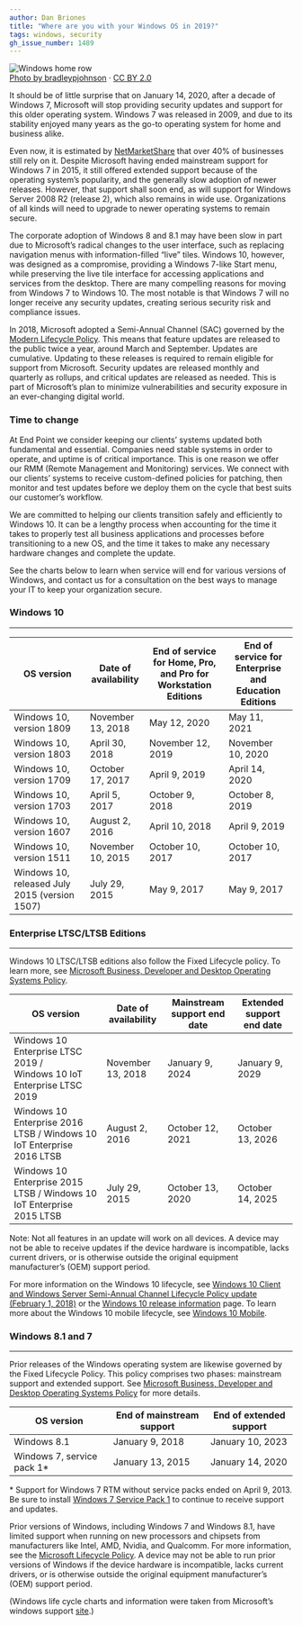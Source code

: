 ```yaml
---
author: Dan Briones
title: "Where are you with your Windows OS in 2019?"
tags: windows, security
gh_issue_number: 1489
---
```


<img src="/blog/2019/02/12/where-are-you-with-windows-2019/image-0.jpg" alt="Windows home row" /><br><a href="https://www.flickr.com/photos/bradleypjohnson/6139142250/">Photo by bradleypjohnson</a> · <a href="https://creativecommons.org/licenses/by/2.0/">CC BY 2.0</a>

It should be of little surprise that on January 14, 2020, after a decade of Windows&nbsp;7, Microsoft will stop providing security updates and support for this older operating system. Windows&nbsp;7 was released in 2009, and due to its stability enjoyed many years as the go-to operating system for home and business alike.

Even now, it is estimated by [NetMarketShare](https://netmarketshare.com/operating-system-market-share.aspx) that over 40% of businesses still rely on it. Despite Microsoft having ended mainstream support for Windows&nbsp;7 in 2015, it still offered extended support because of the operating system’s popularity, and the generally slow adoption of newer releases. However, that support shall soon end, as will support for Windows Server 2008 R2 (release 2), which also remains in wide use. Organizations of all kinds will need to upgrade to newer operating systems to remain secure.

The corporate adoption of Windows&nbsp;8 and 8.1 may have been slow in part due to Microsoft’s radical changes to the user interface, such as replacing navigation menus with information-​filled “live” tiles. Windows&nbsp;10, however, was designed as a compromise, providing a Windows&nbsp;7-​like Start menu, while preserving the live tile interface for accessing applications and services from the desktop. There are many compelling reasons for moving from Windows&nbsp;7 to Windows&nbsp;10. The most notable is that Windows&nbsp;7 will no longer receive any security updates, creating serious security risk and compliance issues.

In 2018, Microsoft adopted a Semi-​Annual Channel (SAC) governed by the [Modern Lifecycle Policy](https://support.microsoft.com/en-us/help/30881). This means that feature updates are released to the public twice a year, around March and September. Updates are cumulative. Updating to these releases is required to remain eligible for support from Microsoft. Security updates are released monthly and quarterly as rollups, and critical updates are released as needed. This is part of Microsoft’s plan to minimize vulnerabilities and security exposure in an ever-​changing digital world.

### Time to change

At End Point we consider keeping our clients’ systems updated both fundamental and essential. Companies need stable systems in order to operate, and uptime is of critical importance. This is one reason we offer our RMM (Remote Management and Monitoring) services. We connect with our clients’ systems to receive custom-​defined policies for patching, then monitor and test updates before we deploy them on the cycle that best suits our customer’s workflow.

We are committed to helping our clients transition safely and efficiently to Windows&nbsp;10. It can be a lengthy process when accounting for the time it takes to properly test all business applications and processes before transitioning to a new OS, and the time it takes to make any necessary hardware changes and complete the update.

See the charts below to learn when service will end for various versions of Windows, and contact us for a consultation on the best ways to manage your IT to keep your organization secure.

### Windows&nbsp;10

* * * * *

<div class="table-scroll">
<table>
<thead><tr><th>OS version</th><th>Date of availability</th><th>End of service for Home, Pro, and Pro for Workstation Editions</th><th>End of service for Enterprise and Education Editions</th></tr></thead><tbody>
 <tr><td>Windows&nbsp;10, version 1809</td><td>November 13, 2018</td><td>May 12, 2020</td><td>May 11, 2021</td></tr>
 <tr><td>Windows&nbsp;10, version 1803</td><td>April 30, 2018</td><td>November 12, 2019</td><td>November 10, 2020</td></tr>
 <tr><td>Windows&nbsp;10, version 1709</td><td>October 17, 2017</td><td>April 9, 2019</td><td>April 14, 2020</td></tr>
 <tr><td>Windows&nbsp;10, version 1703</td><td>April 5, 2017</td><td>October 9, 2018</td><td>October 8, 2019</td></tr>
 <tr><td>Windows&nbsp;10, version 1607</td><td>August 2, 2016</td><td>April 10, 2018</td><td>April 9, 2019</td></tr>
 <tr><td>Windows&nbsp;10, version 1511</td><td>November 10, 2015</td><td>October 10, 2017</td><td>October 10, 2017</td></tr>
 <tr><td>Windows&nbsp;10, released July 2015 (version 1507)</td><td>July 29, 2015</td><td>May 9, 2017</td><td>May 9, 2017</td></tr>
</tbody></table>
</div>

### Enterprise LTSC/​LTSB Editions

* * * * *

Windows&nbsp;10 LTSC/​LTSB editions also follow the Fixed Lifecycle policy. To learn more, see [Microsoft Business, Developer and Desktop Operating Systems Policy](https://support.microsoft.com/en-us/help/14085).

<div class="table-scroll">
<table>
<thead><tr><th>OS version</th><th>Date of availability</th><th>Mainstream support end date</th><th>Extended support end date</th></tr></thead><tbody>
 <tr><td>Windows&nbsp;10 Enterprise LTSC 2019 / Windows&nbsp;10 IoT Enterprise LTSC 2019</td><td>November 13, 2018</td><td>January 9, 2024</td><td>January 9, 2029</td></tr>
 <tr><td>Windows&nbsp;10 Enterprise 2016 LTSB / Windows&nbsp;10 IoT Enterprise 2016 LTSB</td><td>August 2, 2016</td><td>October 12, 2021</td><td>October 13, 2026</td></tr>
 <tr><td>Windows&nbsp;10 Enterprise 2015 LTSB / Windows&nbsp;10 IoT Enterprise 2015 LTSB</td><td>July 29, 2015</td><td>October 13, 2020</td><td>October 14, 2025</td></tr>
</tbody></table>
</div>

Note: Not all features in an update will work on all devices. A device may not be able to receive updates if the device hardware is incompatible, lacks current drivers, or is otherwise outside the original equipment manufacturer’s (OEM) support period.

For more information on the Windows&nbsp;10 lifecycle, see [Windows&nbsp;10 Client and Windows Server Semi-​Annual Channel Lifecycle Policy update (February 1, 2018)](https://support.microsoft.com/en-us/help/4076506) or the [Windows&nbsp;10 release information](https://technet.microsoft.com/windows/release-info.aspx) page. To learn more about the Windows&nbsp;10 mobile lifecycle, see [Windows&nbsp;10 Mobile](https://support.microsoft.com/lifecycle/search?alpha=Windows%2010%20Mobile).

### Windows&nbsp;8.1 and 7

* * * * *

Prior releases of the Windows operating system are likewise governed by the Fixed Lifecycle Policy. This policy comprises two phases: mainstream support and extended support. See [Microsoft Business, Developer and Desktop Operating Systems Policy](https://support.microsoft.com/en-us/help/14085) for more details.

<div class="table-scroll">
<table>
<thead><tr><th>OS version</th><th>End of mainstream support</th><th>End of extended support</th></tr></thead><tbody>
 <tr><td>Windows&nbsp;8.1</td><td>January 9, 2018</td><td>January 10, 2023</td></tr>
 <tr><td>Windows&nbsp;7, service pack 1*</td><td>January 13, 2015</td><td>January 14, 2020</td></tr>
</tbody></table>
</div>

\* Support for Windows&nbsp;7 RTM without service packs ended on April 9, 2013. Be sure to install [Windows&nbsp;7 Service Pack 1](https://support.microsoft.com/en-us/help/15090) to continue to receive support and updates.

Prior versions of Windows, including Windows&nbsp;7 and Windows&nbsp;8.1, have limited support when running on new processors and chipsets from manufacturers like Intel, AMD, Nvidia, and Qualcomm. For more information, see the [Microsoft Lifecycle Policy](http://go.microsoft.com/fwlink/p/?LinkId=722733). A device may not be able to run prior versions of Windows if the device hardware is incompatible, lacks current drivers, or is otherwise outside the original equipment manufacturer’s (OEM) support period.

(Windows life cycle charts and information were taken from Microsoft’s windows support [site](https://support.microsoft.com/en-us/help/13853/windows-lifecycle-fact-sheet).)
